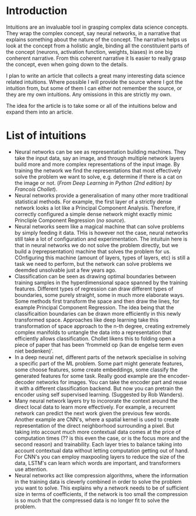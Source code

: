 # Introduction
Intuitions are an invaluable tool in grasping complex data science concepts. They wrap the complex concept, say neural networks, in a narrative that explains something about the nature of the concept. The narrative helps us look at the concept from a holistic angle, binding all the constituient parts of the concept (neurons, activation function, weights, biases) in one big conherent narrative. From this coherent narrative it Is easier to really grasp the concept, even when going down to the details. 

I plan to write an article that collects a great many interesting data science related intuitions. Where possible I will provide the source where I got the intuition from, but some of them I can either not remember the source, or they are my own intuitions. Any omissions in this are strictly my own. 

The idea for the article is to take some or all of the intuitions below and expand them into an article. 

# List of intuitions

- Neural networks can be see as representation building machines. They take the input data, say an image, and through multiple network layers build more and more complex representations of the input image. By training the network we find the representations that most effectively solve the problem we want to solve, e.g. determine if there is a cat on the image or not. (*From Deep Learning in Python (2nd edition) by Francois Chollet*). 
- Neural networks provide a generalisation of many other more traditional statistical methods. For example, the first layer of a strictly dense network looks a lot like a Principal Component Analysis. Therefore, if correctly configured a simple dense network might exactly mimic Princliple Component Regression (*no source*). 
- Neural networks seem like a magical machine that can solve problems by simply feeding it data. THis is however not the case, neural networks still take a lot of configuration and experimentation. The intuituin here is that in neural networks we do not solve the problem directly, but we build a (reprepsentation) machine that solves the problem for us. COnfiguring this machine (amount of layers, types of layers, etc) is still a task we need to perform, but the network can solve problems we deemded unsolvable just a few years ago. 
- Classification can be seen as drawing optimal boundaries between training samples in the hyperdimensional space spanned by the training features. Different types of regression can draw different types of boundaries, some purely straight, some in much more elaborate ways. Some methods first transform the space and then draw the lines, for example Principal Component Regression. The idea being that the classificaition boundaries can be drawn more efficiently in this newly transformed space. Approaches like deep learning take this transformation of space approach to the n-th degree, creating extremely complex manifolds to untangle the data into a representation that efficiently allows classification. Chollet likens this to folding open a piece of paper that has been 'frommeld op (kan de engelse term even niet bedenken)'. 
- In a deep neural net, different parts of the network specialise in solving a specific part of the ML problem. Some part might generate features, some choose features, some create embeddings, some classify the generated features for some task. Really good example are the encoder-decoder networks for images. You can take the encoder part and reuse it with a different classification backend. But now you can pretrain the encoder using self supervised learning. (Suggested by Rob Wanders). 
- Many neural network layers try to incororate the context around the direct local data to learn more effectively. For example, a recurrent network can predict the next work given the previous few words. Another example are CNN's, where a spatial kernel is used to create representation of the direct neighborhood surrounding a pixel. But taking into account much more contextual data comes at the price of computation times (?? is this even the case, or is the focus more and the second reason) and trainability. Each layer tries to balance taking into account contextual data without letting computation getting out of hand. For CNN's you can employ maxpooling layers to reduce the size of the data, LSTM's can learn which words are important, and transformers use attention. 
- Neural networks act like compression algorithms, where the information in the training data is cleverly combined in order to solve the problem you want to solve. This explains why a network needs to be of sufficient size in terms of coefficients, if the network is too small the compression is so much that the compressed data is no longer fit to solve the problem. 